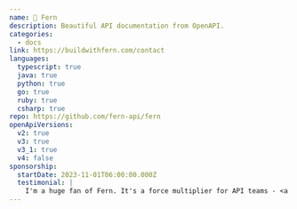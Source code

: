 ```yaml
---
name: 🌿 Fern
description: Beautiful API documentation from OpenAPI.
categories:
  - docs
link: https://buildwithfern.com/contact
languages:
  typescript: true
  java: true
  python: true
  go: true
  ruby: true
  csharp: true
repo: https://github.com/fern-api/fern
openApiVersions:
  v2: true
  v3: true
  v3_1: true
  v4: false
sponsorship:
  startDate: 2023-11-01T06:00:00.000Z
  testimonial: |
    I'm a huge fan of Fern. It's a force multiplier for API teams - <a href="https://apisyouwonthate.com">Mike Bifulco, APIs You Won't Hate cofounder</a>
---
```

